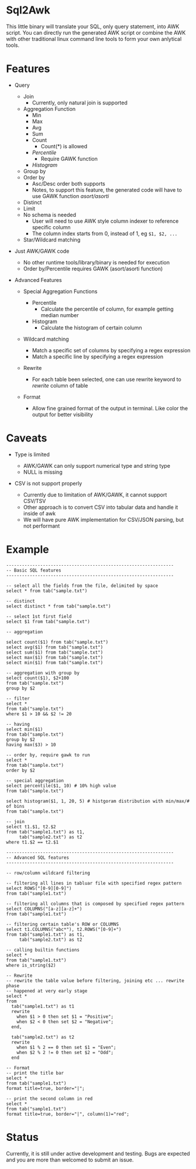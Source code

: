 # Sql2Awk

This little binary will translate your SQL, only query statement, into AWK script.
You can directly run the generated AWK script or combine the AWK with other
traditional linux command line tools to form your own anlytical tools.

# Features

- Query
  - Join
    - Currently, only natural join is supported
  - Aggregation Function
    - Min
    - Max
    - Avg
    - Sum
    - Count
      - Count(*) is allowed
    - *Percentile*
      - Require GAWK function
    - *Histogram*
  - Group by
  - Order by
    - Asc/Desc order both supports
    - Notes, to support this feature, the generated code will have to use GAWK function *asort/asorti*
  - Distinct
  - Limit
  - No schema is needed
    - User will need to use AWK style column indexer to reference specific column
    - The column index starts from 0, instead of 1, eg ```$1, $2, ...```
  - Star/Wildcard matching

- Just AWK/GAWK code
  - No other runtime tools/library/binary is needed for execution
  - Order by/Percentile requires GAWK (asort/asorti function)

- Advanced Features
  - Special Aggregation Functions
    - Percentile
      - Calculate the percentile of column, for example getting median number
    - Histogram
      - Calculate the histogram of certain column

  - Wildcard matching
    - Match a specific set of columns by specifying a regex expression
    - Match a specific line by specifying a regex expression

  - Rewrite
    - For each table been selected, one can use rewrite keyword to *rewrite* column of table

  - Format
    - Allow fine grained format of the output in terminal. Like color the output for better visibility

# Caveats

  - Type is limited
    - AWK/GAWK can only support numerical type and string type
    - NULL is missing

  - CSV is not support properly
    - Currently due to limitation of AWK/GAWK, it cannot support CSV/TSV
    - Other approach is to convert CSV into tabular data and handle it inside of awk
    - We will have pure AWK implementation for CSV/JSON parsing, but not performant

# Example

````
----------------------------------------------------------------
-- Basic SQL features
----------------------------------------------------------------

-- select all the fields from the file, delimited by space
select * from tab("sample.txt")

-- distinct
select distinct * from tab("sample.txt")

-- select 1st first field
select $1 from tab("sample.txt")

-- aggregation

select count($1) from tab("sample.txt")
select avg($1) from tab("sample.txt")
select sum($1) from tab("sample.txt")
select max($1) from tab("sample.txt")
select min($1) from tab("sample.txt")

-- aggregation with group by
select count($1), $2+100
from tab("sample.txt")
group by $2

-- filter
select *
from tab("sample.txt")
where $1 > 10 && $2 != 20

-- having
select min($1)
from tab("sample.txt")
group by $2
having max($3) > 10

-- order by, require gawk to run
select *
from tab("sample.txt")
order by $2

-- special aggregation
select percentile($1, 10) # 10% high value
from tab("sample.txt")

select histogram($1, 1, 20, 5) # histgoram distribution with min/max/# of bins
from tab("sample.txt")

-- join
select t1.$1, t2.$2
from tab("sample1.txt") as t1,
     tab("sample2.txt") as t2
where t1.$2 == t2.$1

----------------------------------------------------------------
-- Advanced SQL features
----------------------------------------------------------------

-- row/column wildcard filtering

-- filtering all lines in tabluar file with specified regex pattern
select ROWS("[0-9][0-9]")
from tab("sample1.txt")

-- filtering all columns that is composed by specified regex pattern
select COLUMNS("[a-z][a-z]+")
from tab("sample1.txt")

-- filtering certain table's ROW or COLUMNS
select t1.COLUMNS("abc*"), t2.ROWS("[0-9]+")
from tab("sample1.txt") as t1,
     tab("sample2.txt") as t2

-- calling builtin functions
select *
from tab("sample1.txt")
where is_string($2)

-- Rewrite
-- rewrite the table value before filtering, joining etc ... rewrite phase
-- happened at very early stage
select *
from
  tab("sample1.txt") as t1
  rewrite
    when $1 > 0 then set $1 = "Positive";
    when $2 < 0 then set $2 = "Negative";
  end,

  tab("sample2.txt") as t2
  rewrite
    when $1 % 2 == 0 then set $1 = "Even";
    when $2 % 2 != 0 then set $2 = "Odd";
  end

-- Format
-- print the title bar
select *
from tab("sample1.txt")
format title=true, border="|";

-- print the second column in red
select *
from tab("sample1.txt")
format title=true, border="|", column(1)="red";

````

# Status
Currently, it is still under active development and testing. Bugs are expected
and you are more than welcomed to submit an issue.
